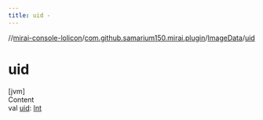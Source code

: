 ```yaml
---
title: uid -
---
```

//[mirai-console-lolicon](../../../index.md)/[com.github.samarium150.mirai.plugin](../index.md)/[ImageData](index.md)/[uid](uid.md)



# uid  
[jvm]  
Content  
val [uid](uid.md): [Int](https://kotlinlang.org/api/latest/jvm/stdlib/kotlin/-int/index.html)  



